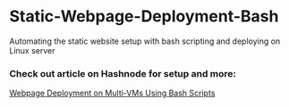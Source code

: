 # Static-Webpage-Deployment-Bash
Automating the static website setup with bash scripting and deploying on Linux server

### Check out article on Hashnode for setup and more: 
<a href="https://ritiksaxenaofficial.hashnode.dev/streamlining-webpage-deployment-on-multi-vms-using-bash-scripts"> Webpage Deployment on Multi-VMs Using Bash Scripts</a>
